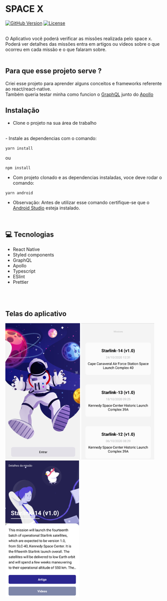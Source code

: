 # SPACE X 

[![GitHub Version](https://img.shields.io/static/v1?label=version&message=1.0.0&color=gree)](https://github.com/VictorHCord/mobile-spacex)
[![License](https://img.shields.io/static/v1?label=license&message=mit&color=blue)](https://github.com/VictorHCord/mobile-spacex)

<br>
O Aplicativo você poderá verificar as missões realizada pelo space x.
Poderá ver detalhes das missões entra em artigos ou videos sobre o que 
ocorreu em cada missão e o que falaram sobre.
<br>
<br>

## Para que esse projeto serve ?
Criei esse projeto para aprender alguns conceitos e frameworks referente ao react/react-native.
<br>
Também queria testar minha como funcion o [GraphQL](https://graphql.org/) junto do [Apollo](https://www.apollographql.com/docs/)

## Instalação

- Clone o projeto na sua área de trabalho
<br>
- Instale as dependencias com o comando: 

```
yarn install
```
ou

```
npm install
```

- Com projeto clonado e as dependencias instaladas, voce deve rodar o comando:

``` 
yarn android
```
- Observação: Antes de utilizar esse comando certifique-se que o [Android Studio](https://developer.android.com/) esteja instalado.

<br>

## :computer: Tecnologias

- React Native
- Styled components
- GraphQL
- Apollo
- Typescript
- ESlint
- Prettier
<br>
<br>

## Telas do aplicativo

<div>
<img src="./src/assets/images/dashboard.png" alt="Tela inicial da aplicação" height="425">
<img src="./src/assets/images/tela_mission.png" alt="Tela para selecionar a missão" height="425">
<img src="./src/assets/images/detail-mission.png" alt="Tela sobre os detalhes da missão" height="425">
</div>
<br>
